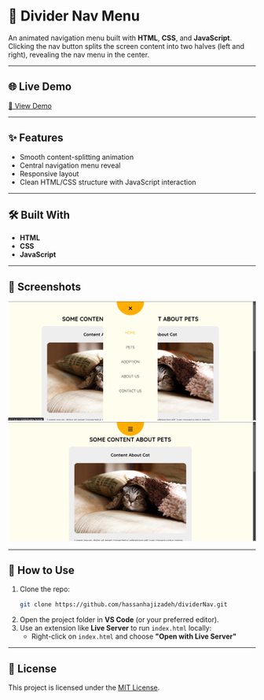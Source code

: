 # 🚪 Divider Nav Menu

An animated navigation menu built with **HTML**, **CSS**, and **JavaScript**.  
Clicking the nav button splits the screen content into two halves (left and right), revealing the nav menu in the center.

---

## 🌐 Live Demo

[🔗 View Demo](https://hassanhajizadeh-dividerNav.netlify.app)

---

## ✨ Features

-   Smooth content-splitting animation
-   Central navigation menu reveal
-   Responsive layout
-   Clean HTML/CSS structure with JavaScript interaction

---

## 🛠 Built With

-   **HTML**
-   **CSS**
-   **JavaScript**

---

## 📸 Screenshots

![Divider Nav Example 1](demo1.png)  
![Divider Nav Example 2](demo2.png)

---

## 📂 How to Use

1. Clone the repo:
    ```bash
    git clone https://github.com/hassanhajizadeh/dividerNav.git
    ```
2. Open the project folder in **VS Code** (or your preferred editor).
3. Use an extension like **Live Server** to run `index.html` locally:
    - Right-click on `index.html` and choose **"Open with Live Server"**

---

## 📄 License

This project is licensed under the [MIT License](LICENSE).
